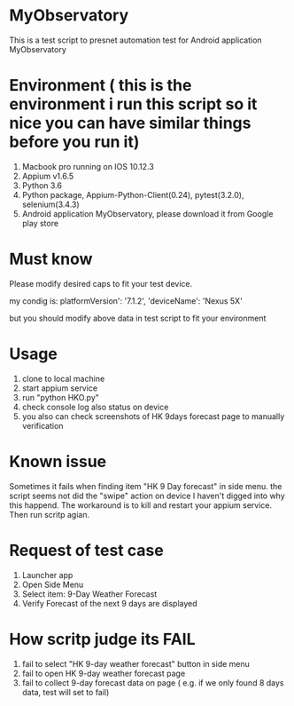 # MyObservatory

This is a test script to presnet automation test for Android application MyObservatory

# Environment ( this is the environment i run this script so it nice you can have similar things before you run it)
1. Macbook pro running on IOS 10.12.3
2. Appium v1.6.5
3. Python 3.6
4. Python package, Appium-Python-Client(0.24), pytest(3.2.0), selenium(3.4.3)
5. Android application MyObservatory, please download it from Google play store

# Must know
Please modify desired caps to fit your test device. 

my condig is:
platformVersion': '7.1.2', 'deviceName': 'Nexus 5X'

but you should modify above data in test script to fit your environment

# Usage
1. clone to local machine
2. start appium service
3. run  "python HKO.py"
4. check console log also status on device
5. you also can check screenshots of HK 9days forecast page to manually verification

# Known issue
Sometimes it fails when finding item "HK 9 Day forecast" in side menu. the script seems not did the "swipe" action on device
I haven't digged into why this happend.
The workaround is to kill and restart your appium service. Then run scritp agian.


# Request of test case 
1. Launcher app
2. Open Side Menu
3. Select item: 9-Day Weather Forecast
4. Verify Forecast of the next 9 days are displayed

# How scritp judge its FAIL
1. fail to select "HK 9-day weather forecast" button in side menu
2. fail to open HK 9-day weather forecast page
3. fail to collect 9-day forecast data on page ( e.g. if we only found 8 days data, test will set to fail)
